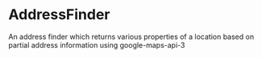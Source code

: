 # AddressFinder
An address finder which returns various properties of a location based on partial address information using google-maps-api-3
